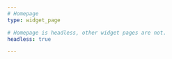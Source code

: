 ```yaml
---
# Homepage
type: widget_page

# Homepage is headless, other widget pages are not.
headless: true

---
```

